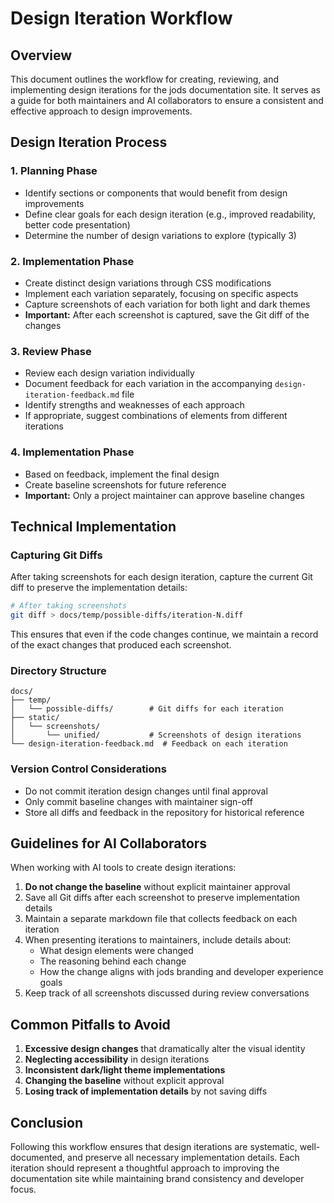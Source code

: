 # Design Iteration Workflow

## Overview

This document outlines the workflow for creating, reviewing, and implementing design iterations for the jods documentation site. It serves as a guide for both maintainers and AI collaborators to ensure a consistent and effective approach to design improvements.

## Design Iteration Process

### 1. Planning Phase

- Identify sections or components that would benefit from design improvements
- Define clear goals for each design iteration (e.g., improved readability, better code presentation)
- Determine the number of design variations to explore (typically 3)

### 2. Implementation Phase

- Create distinct design variations through CSS modifications
- Implement each variation separately, focusing on specific aspects
- Capture screenshots of each variation for both light and dark themes
- **Important:** After each screenshot is captured, save the Git diff of the changes

### 3. Review Phase

- Review each design variation individually
- Document feedback for each variation in the accompanying `design-iteration-feedback.md` file
- Identify strengths and weaknesses of each approach
- If appropriate, suggest combinations of elements from different iterations

### 4. Implementation Phase

- Based on feedback, implement the final design
- Create baseline screenshots for future reference
- **Important:** Only a project maintainer can approve baseline changes

## Technical Implementation

### Capturing Git Diffs

After taking screenshots for each design iteration, capture the current Git diff to preserve the implementation details:

```bash
# After taking screenshots
git diff > docs/temp/possible-diffs/iteration-N.diff
```

This ensures that even if the code changes continue, we maintain a record of the exact changes that produced each screenshot.

### Directory Structure

```
docs/
├── temp/
│   └── possible-diffs/        # Git diffs for each iteration
├── static/
│   └── screenshots/
│       └── unified/           # Screenshots of design iterations
└── design-iteration-feedback.md  # Feedback on each iteration
```

### Version Control Considerations

- Do not commit iteration design changes until final approval
- Only commit baseline changes with maintainer sign-off
- Store all diffs and feedback in the repository for historical reference

## Guidelines for AI Collaborators

When working with AI tools to create design iterations:

1. **Do not change the baseline** without explicit maintainer approval
2. Save all Git diffs after each screenshot to preserve implementation details
3. Maintain a separate markdown file that collects feedback on each iteration
4. When presenting iterations to maintainers, include details about:
   - What design elements were changed
   - The reasoning behind each change
   - How the change aligns with jods branding and developer experience goals
5. Keep track of all screenshots discussed during review conversations

## Common Pitfalls to Avoid

1. **Excessive design changes** that dramatically alter the visual identity
2. **Neglecting accessibility** in design iterations
3. **Inconsistent dark/light theme implementations**
4. **Changing the baseline** without explicit approval
5. **Losing track of implementation details** by not saving diffs

## Conclusion

Following this workflow ensures that design iterations are systematic, well-documented, and preserve all necessary implementation details. Each iteration should represent a thoughtful approach to improving the documentation site while maintaining brand consistency and developer focus.
